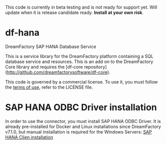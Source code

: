 This code is currently in beta testing and is not ready for support yet.  Will update when it is release candidate ready. __Install at your own risk__.

# df-hana
DreamFactory SAP HANA Database Service

This is a service library for the DreamFactory platform containing a SQL database service and resources.
This is an add on to the DreamFactory Core library and requires the [df-core repository] (http://github.com/dreamfactorysoftware/df-core).

This code is governed by a commercial license. To use it, you must follow the [terms of use](http://dreamfactory.com/termsofuse), refer to the LICENSE file.

# SAP HANA ODBC Driver installation
In order to use the connector, you must install SAP HANA ODBC Driver. It is already pre-installed for Docker and Linux installations since DreamFactory v7.1.0, but manual installation is required for the Windows Servers:
[SAP HANA Clien installation](https://developers.sap.com/tutorials/hana-clients-install.html)
